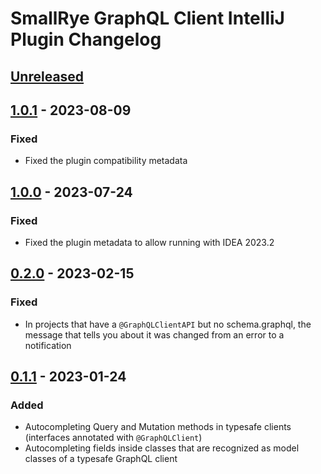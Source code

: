 <!-- Keep a Changelog guide -> https://keepachangelog.com -->

# SmallRye GraphQL Client IntelliJ Plugin Changelog

## [Unreleased]

## [1.0.1] - 2023-08-09

### Fixed
- Fixed the plugin compatibility metadata

## [1.0.0] - 2023-07-24

### Fixed
- Fixed the plugin metadata to allow running with IDEA 2023.2

## [0.2.0] - 2023-02-15

### Fixed
- In projects that have a `@GraphQLClientAPI` but no schema.graphql, the message that tells you about it was changed from an error to a notification

## [0.1.1] - 2023-01-24

### Added
- Autocompleting Query and Mutation methods in typesafe clients (interfaces annotated with `@GraphQLClient`)
- Autocompleting fields inside classes that are recognized as model classes of a typesafe GraphQL client

[Unreleased]: https://github.com/smallrye/smallrye-graphql-client-intellij-plugin/compare/v1.0.1...HEAD
[1.0.1]: https://github.com/smallrye/smallrye-graphql-client-intellij-plugin/compare/v1.0.0...v1.0.1
[1.0.0]: https://github.com/smallrye/smallrye-graphql-client-intellij-plugin/compare/v0.2.0...v1.0.0
[0.2.0]: https://github.com/smallrye/smallrye-graphql-client-intellij-plugin/compare/v0.1.1...v0.2.0
[0.1.1]: https://github.com/smallrye/smallrye-graphql-client-intellij-plugin/commits/v0.1.1
